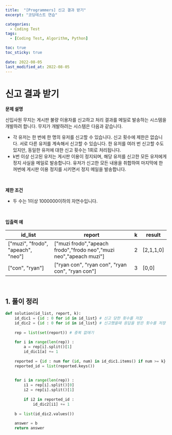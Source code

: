 ```yaml
---
title:  "[Programmers] 신고 결과 받기"
excerpt: "코딩테스트 연습"

categories:
  - Coding Test
tags:
  - [Coding Test, Algorithm, Python]

toc: true
toc_sticky: true
 
date: 2022-08-05
last_modified_at: 2022-08-05
---
```



# 신고 결과 받기

**문제 설명**

신입사원 무지는 게시판 불량 이용자를 신고하고 처리 결과를 메일로 발송하는 시스템을 개발하려 합니다. 무지가 개발하려는 시스템은 다음과 같습니다.

- 각 유저는 한 번에 한 명의 유저를 신고할 수 있습니다.
신고 횟수에 제한은 없습니다. 서로 다른 유저를 계속해서 신고할 수 있습니다.
한 유저를 여러 번 신고할 수도 있지만, 동일한 유저에 대한 신고 횟수는 1회로 처리됩니다.
- k번 이상 신고된 유저는 게시판 이용이 정지되며, 해당 유저를 신고한 모든 유저에게 정지 사실을 메일로 발송합니다.
유저가 신고한 모든 내용을 취합하여 마지막에 한꺼번에 게시판 이용 정지를 시키면서 정지 메일을 발송합니다.

<br>

**제한 조건**

- 두 수는 1이상 1000000이하의 자연수입니다.


<br>

**입출력 예**

|id_list|report|k|result|
|---|---|---|---|
|["muzi", "frodo", "apeach", "neo"] | ["muzi frodo","apeach frodo","frodo neo","muzi neo","apeach muzi"] | 2|[2,1,1,0]|
|["con", "ryan"]| ["ryan con", "ryan con", "ryan con", "ryan con"] | 3 |[0,0]|




<br>

## 1. 풀이 정리

```python
def solution(id_list, report, k):
    id_dic1 = {id : 0 for id in id_list} # 신고 당한 횟수를 저장
    id_dic2 = {id : 0 for id in id_list} # 신고했을때 응답을 받은 횟수를 저장
    
    rep = list(set(report)) # 중복 없애기
    
    for i in range(len(rep)) : 
        a = rep[i].split()[1]
        id_dic1[a] += 1
    
    reported = {id : num for (id, num) in id_dic1.items() if num >= k}
    reported_id = list(reported.keys())
    
    
    for i in range(len(rep)) :  
        i1 = rep[i].split()[0]
        i2 = rep[i].split()[1]
        
        if i2 in reported_id :
            id_dic2[i1] += 1
    
    b = list(id_dic2.values())
    
    answer = b
    return answer
```


<br>
